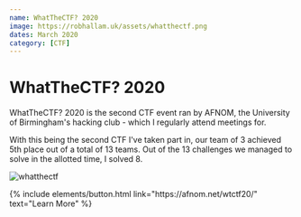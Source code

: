 ```yaml
---
name: WhatTheCTF? 2020
image: https://robhallam.uk/assets/whatthectf.png
dates: March 2020
category: [CTF]
--- 
```


# WhatTheCTF? 2020

WhatTheCTF? 2020 is the second CTF event ran by AFNOM, the University of Birmingham's hacking club - which I regularly attend meetings for.

With this being the second CTF I've taken part in, our team of 3 achieved 5th place out of a total of 13 teams. Out of the 13 challenges we managed to solve in the allotted time, I solved 8.

![whatthectf](https://robhallam.uk/assets/whatthectf2020img.jpg)

<p class="text-center">
{% include elements/button.html link="https://afnom.net/wtctf20/" text="Learn More" %}
</p>
